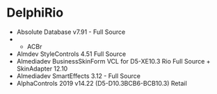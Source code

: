# DelphiRio

* Absolute Database v7.91 - Full Source
* * ACBr
* Almdev StyleControls 4.51 Full Source
* Almediadev BusinessSkinForm VCL for D5-XE10.3 Rio Full Source + SkinAdapter 12.10
* Almediadev SmartEffects 3.12 - Full Source
* AlphaControls 2019 v14.22 (D5-D10.3BCB6-BCB10.3) Retail
